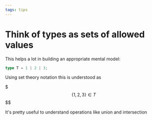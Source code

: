 ```yaml
---
tags: tips
---
```


# Think of types as sets of allowed values
This helps a lot in building an appropriate mental model:

```ts
type T = 1 | 2 | 3;
```

Using set theory notation this is understood as

$$$
\{1, 2, 3\} \in T
$$$$

It's pretty useful to understand operations like union and intersection
